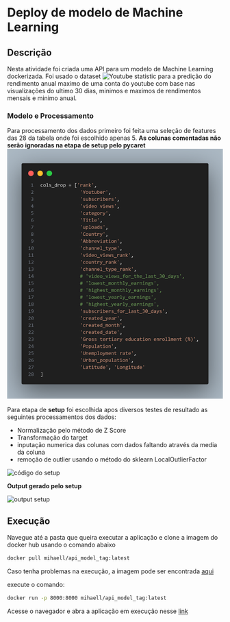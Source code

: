 # Deploy de modelo de Machine Learning

## Descrição

Nesta atividade foi criada uma API para um modelo de Machine Learning dockerizada. Foi usado o dataset 
![Youtube statistic](https://www.kaggle.com/datasets/nelgiriyewithana/global-youtube-statistics-2023) para a predição do rendimento anual maximo de uma conta do youtube com base nas visualizações do ultimo 30 dias, minimos e maximos de rendimentos mensais e minimo anual.

### Modelo e Processamento
Para processamento dos dados primeiro foi feita uma seleção de features das 28 da tabela onde foi escolhido apenas 5. **As colunas comentadas não serão ignoradas na etapa de setup pelo pycaret**
![Colunas selecionadas](./media/cols_drop.png)

Para etapa de **setup** foi escolhida apos diversos testes de resultado as seguintes processamentos dos dados:
- Normalização pelo método de Z Score
- Transformação do target
- inputação numerica das colunas com dados faltando através da media da coluna
- remoção de outlier usando o método do sklearn LocalOutlierFactor

![código do setup](/media/setup.png)

**Output gerado pelo setup**

![output setup](/media/setup_out.png)


## Execução

Navegue até a pasta que queira executar a aplicação e clone a imagem do docker hub usando o comando abaixo

```bash
docker pull mihaell/api_model_tag:latest
```

Caso tenha problemas na execução, a imagem pode ser encontrada [aqui](https://hub.docker.com/repository/docker/mihaell/api_model_tag/general)

execute o comando:

```bash
docker run -p 8000:8000 mihaell/api_model_tag:latest
```
Acesse o navegador e abra a aplicação em execução nesse [link](localhost:8000/)

